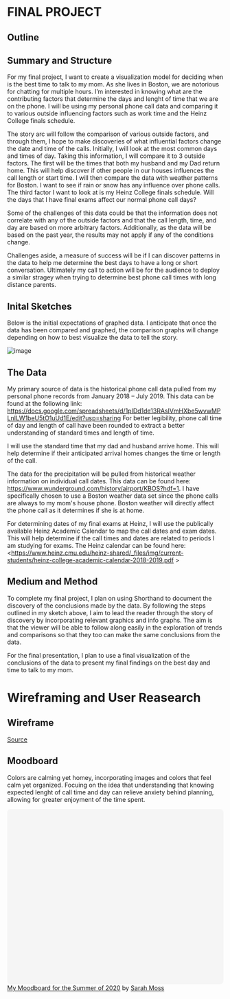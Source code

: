 
# FINAL PROJECT


## Outline

## Summary and Structure

For my final project, I want to create a visualization model for deciding when is the best time to talk to my mom. As she lives in Boston, we are notorious for chatting for multiple hours. I’m interested in knowing what are the contributing factors that determine the days and lenght of time that we are on the phone. I will be using my personal phone call data and comparing it to various outside influencing factors such as work time and the Heinz College finals schedule.

The story arc will follow the comparison of various outside factors, and through them, I hope to make discoveries of what influential factors change the date and time of the calls. Initially, I will look at the most common days and times of day. Taking this information, I will compare it to 3 outside factors. The first will be the times that both my husband and my Dad return home. This will help discover if other people in our houses influences the call length or start time. I will then compare the data with weather patterns for Boston. I want to see if rain or snow has any influence over phone calls. The third factor I want to look at is my Heinz College finals schedule. Will the days that I have final exams affect our normal phone call days? 

Some of the challenges of this data could be that the information does not correlate with any of the outside factors and that the call length, time, and day are based on more arbitrary factors. Additionally, as the data will be based on the past year, the results may not apply if any of the conditions change. 

Challenges aside, a measure of success will be if I can discover patterns in the data to help me determine the best days to have a long or short conversation. Ultimately my call to action will be for the audience to deploy a similar stragey when trying to determine best phone call times with long distance parents.


## Inital Sketches

Below is the initial expectations of graphed data. I anticipate that once the data has been compared and graphed, the comparison graphs will change depending on how to best visualize the data to tell the story. 

![image](https://user-images.githubusercontent.com/52640813/61762154-0f52ca00-ad9f-11e9-9139-bd87c36d1833.png)



## The Data
My primary source of data is the historical phone call data pulled from my personal phone records from January 2018 – July 2019. This data can be found at the following link: <https://docs.google.com/spreadsheets/d/1pIDd1de13RAsIVmHXbe5wvwMPLnILW1beU5tO1uUd1E/edit?usp=sharing>
For better legibility, phone call time of day and length of call have been rounded to extract a better understanding of standard times and length of time.  

I will use the standard time that my dad and husband arrive home. This will help determine if their anticipated arrival homes changes the time or length of the call.

The data for the precipitation will be pulled from historical weather information on individual call dates. This data can be found here: <https://www.wunderground.com/history/airport/KBOS?hdf=1>. I have specifically chosen to use a Boston weather data set since the phone calls are always to my mom's house phone. Boston weather will directly affect the phone call as it determines if she is at home. 

For determining dates of my final exams at Heinz, I will use the publically available Heinz Academic Calendar to map the call dates and exam dates.  This will help determine if the call times and dates are related to periods I am studying for exams. The Heinz calendar can be found here: <https://www.heinz.cmu.edu/heinz-shared/_files/img/current-students/heinz-college-academic-calendar-2018-2019.pdf >

## Medium and Method

To complete my final project, I plan on using Shorthand to document the discovery of the conclusions made by the data. By following the steps outlined in my sketch above, I aim to lead the reader through the story of discovery by incorporating relevant graphics and info graphs. The aim is that the viewer will be able to follow along easily in the exploration of trends and comparisons so that they too can make the same conclusions from the data. 

For the final presentation, I plan to use a final visualization of the conclusions of the data to present my final findings on the best day and time to talk to my mom. 


# Wireframing and User Reasearch

## Wireframe

[Source](https://balsamiq.cloud/suspta7/pbfi1xz) 

## Moodboard

Colors are calming yet homey, incorporating images and colors that feel calm yet organized. Focuing on the idea that understanding that knowing expected lenght of call time and day can relieve anxiety behind planning, allowing for greater enjoyment of the time spent.

<div
 class="canva-embed"
 data-design-id="DADg-fBzMv0"
 data-height-ratio="0.8000"
 style="padding:80.0000% 5px 5px 5px;background:rgba(0,0,0,0.03);border-radius:8px;"
></div>
<script async src="https:&#x2F;&#x2F;sdk.canva.com&#x2F;v1&#x2F;embed.js"></script>
<a href="https:&#x2F;&#x2F;www.canva.com&#x2F;design&#x2F;DADg-fBzMv0&#x2F;view?utm_content=DADg-fBzMv0&amp;utm_campaign=designshare&amp;utm_medium=embeds&amp;utm_source=link" target="_blank" rel="noopener">My Moodboard for the Summer of 2020</a> by <a href="https:&#x2F;&#x2F;www.canva.com&#x2F;SarahMoss429?utm_campaign=designshare&amp;utm_medium=embeds&amp;utm_source=link" target="_blank" rel="noopener">Sarah Moss</a>





